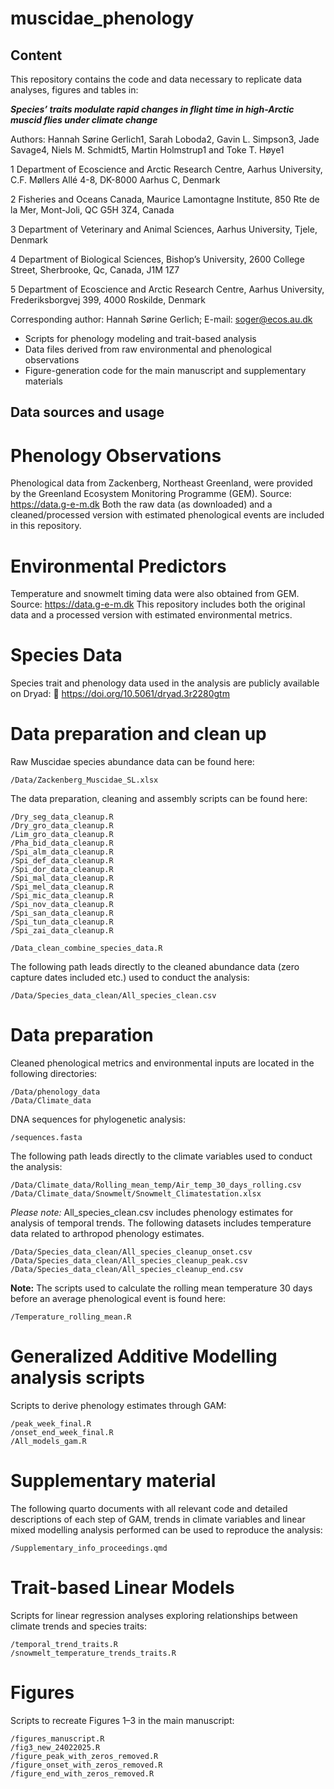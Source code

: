 # muscidae_phenology

## Content
This repository contains the code and data necessary to replicate data analyses, figures and tables in:

***Species’ traits modulate rapid changes in flight time in high-Arctic muscid flies under climate change***

Authors: Hannah Sørine Gerlich1, Sarah Loboda2, Gavin L. Simpson3, Jade Savage4, Niels M. Schmidt5, Martin Holmstrup1 and Toke T. Høye1

1 Department of Ecoscience and Arctic Research Centre, Aarhus University, C.F. Møllers Allé 4-8, DK-8000 Aarhus C, Denmark 

2 Fisheries and Oceans Canada, Maurice Lamontagne Institute, 850 Rte de la Mer, Mont-Joli, QC G5H 3Z4, Canada

3 Department of Veterinary and Animal Sciences, Aarhus University, Tjele, Denmark

4 Department of Biological Sciences, Bishop’s University, 2600 College Street, Sherbrooke, Qc, Canada, J1M 1Z7

5 Department of Ecoscience and Arctic Research Centre, Aarhus University, Frederiksborgvej 399, 4000 Roskilde, Denmark

Corresponding author: Hannah Sørine Gerlich; E-mail: soger@ecos.au.dk



- Scripts for phenology modeling and trait-based analysis
- Data files derived from raw environmental and phenological observations
- Figure-generation code for the main manuscript and supplementary materials

## Data sources and usage

# Phenology Observations
Phenological data from Zackenberg, Northeast Greenland, were provided by the Greenland Ecosystem Monitoring Programme (GEM).
Source: https://data.g-e-m.dk
Both the raw data (as downloaded) and a cleaned/processed version with estimated phenological events are included in this repository.

# Environmental Predictors
Temperature and snowmelt timing data were also obtained from GEM.
Source: https://data.g-e-m.dk
This repository includes both the original data and a processed version with estimated environmental metrics.

# Species Data
Species trait and phenology data used in the analysis are publicly available on Dryad:
🔗 https://doi.org/10.5061/dryad.3r2280gtm

# Data preparation and clean up

Raw Muscidae species abundance data can be found here: 

```
/Data/Zackenberg_Muscidae_SL.xlsx

```

The data preparation, cleaning and assembly scripts can be found here:

```
/Dry_seg_data_cleanup.R
/Dry_gro_data_cleanup.R
/Lim_gro_data_cleanup.R
/Pha_bid_data_cleanup.R
/Spi_alm_data_cleanup.R
/Spi_def_data_cleanup.R
/Spi_dor_data_cleanup.R
/Spi_mal_data_cleanup.R
/Spi_mel_data_cleanup.R
/Spi_mic_data_cleanup.R
/Spi_nov_data_cleanup.R
/Spi_san_data_cleanup.R
/Spi_tun_data_cleanup.R
/Spi_zai_data_cleanup.R

/Data_clean_combine_species_data.R

```
The following path leads directly to the cleaned abundance data (zero capture dates included etc.) used to conduct the analysis:

```
/Data/Species_data_clean/All_species_clean.csv

```

# Data preparation
Cleaned phenological metrics and environmental inputs are located in the following directories:

```
/Data/phenology_data
/Data/Climate_data

```

DNA sequences for phylogenetic analysis:

```
/sequences.fasta

```

The following path leads directly to the climate variables used to conduct the analysis:


```
/Data/Climate_data/Rolling_mean_temp/Air_temp_30_days_rolling.csv
/Data/Climate_data/Snowmelt/Snowmelt_Climatestation.xlsx

```

*Please note:* All_species_clean.csv includes phenology estimates for analysis of temporal trends. The following datasets includes temperature data related to arthropod phenology estimates.

```
/Data/Species_data_clean/All_species_cleanup_onset.csv
/Data/Species_data_clean/All_species_cleanup_peak.csv
/Data/Species_data_clean/All_species_cleanup_end.csv

```  

**Note:** The scripts used to calculate the rolling mean temperature 30 days before an average phenological event is found here:

```
/Temperature_rolling_mean.R

```

# Generalized Additive Modelling analysis scripts
Scripts to derive phenology estimates through GAM:

```
/peak_week_final.R
/onset_end_week_final.R
/All_models_gam.R

```


# Supplementary material
The following quarto documents with all relevant code and detailed descriptions of each step of GAM, trends in climate variables and linear mixed modelling analysis performed can be used to reproduce the analysis:


```
/Supplementary_info_proceedings.qmd

```

# Trait-based Linear Models

Scripts for linear regression analyses exploring relationships between climate trends and species traits:

```
/temporal_trend_traits.R
/snowmelt_temperature_trends_traits.R

```

# Figures

Scripts to recreate Figures 1–3 in the main manuscript:

```
/figures_manuscript.R
/fig3_new_24022025.R
/figure_peak_with_zeros_removed.R
/figure_onset_with_zeros_removed.R
/figure_end_with_zeros_removed.R

```

